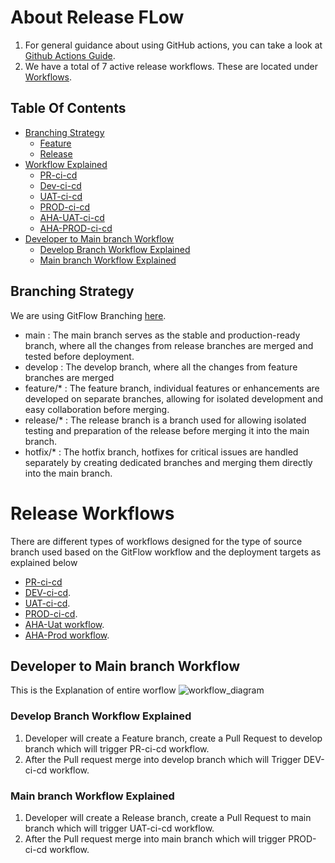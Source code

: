 # About Release FLow

1. For general guidance about using GitHub actions, you can take a look at [Github Actions Guide](https://docs.github.com/en/actions/guides). 
2. We have a total of 7 active release workflows. These are located under [Workflows](https://github.com/REAN-Foundation/reancare-service/tree/develop/.github/workflows).

## Table Of Contents
- [Branching Strategy](#Branching-Strategy)
  - [Feature](#Feature-Branch)
  - [Release](#Release-Branch)
- [Workflow Explained](#Workflow-Explained)
  - [PR-ci-cd](#PR-ci-cd)
  - [Dev-ci-cd](#Dev-ci-cd)
  - [UAT-ci-cd](#UAT-ci-cd)
  - [PROD-ci-cd](#PROD-ci-cd)
  - [AHA-UAT-ci-cd](#AHA-UAT-ci-cd)
  - [AHA-PROD-ci-cd](#AHA-PROD-ci-cd)
- [Developer to Main branch Workflow](#Developer-to-Main-branch-Workflow)
  - [Develop Branch Workflow Explained](#Develop-Branch-Workflow-Explained)
  - [Main branch Workflow Explained](#Main-branch-Workflow-Explained)


## Branching Strategy

We are using GitFlow Branching [here](https://www.atlassian.com/git/tutorials/comparing-workflows/gitflow-workflow).

* main : The main branch serves as the stable and production-ready branch, where all the changes from release branches are merged and tested before deployment.
* develop : The develop branch, where all the changes from feature branches are merged 
* feature/* : The feature branch, individual features or enhancements are developed on separate branches, allowing for isolated development and easy collaboration before merging.
* release/* : The release branch is a branch used for allowing isolated testing and preparation of the release before merging it into the main branch.
* hotfix/* : The hotfix branch, hotfixes for critical issues are handled separately by creating dedicated branches and merging them directly into the main branch.
 
# Release Workflows 
 
There are different types of workflows designed for the type of source branch used based on the GitFlow workflow and the deployment targets as explained below
 
* [PR-ci-cd](release_docs/Pr-ci-cd_ReleaseFlow.md)
* [DEV-ci-cd](release_docs/Dev-ci-cd_ReleaseFlow.md).
* [UAT-ci-cd](release_docs/Uat-ci-cd_ReleaseFlow.md).
* [PROD-ci-cd](release_docs/Prod-ci-cd_ReleaseFlow.md).
* [AHA-Uat workflow](release_docs/AHA-UAT_ReleaseFlow.md).
* [AHA-Prod workflow](release_docs/AHA-Prod_ReleaseFlow.md).

## Developer to Main branch Workflow

This is the Explanation of entire worflow
![workflow_diagram](https://github.com/REAN-Foundation/reancare-service/blob/feature/flow_documentation/assets/images/workflow_diagram.png?raw=true)

### Develop Branch Workflow Explained

1. Developer will create a Feature branch, create a Pull Request to develop branch which will trigger PR-ci-cd workflow.
2. After the Pull request merge into develop branch which will Trigger DEV-ci-cd workflow.

### Main branch Workflow Explained

1. Developer will create a Release branch, create a Pull Request to main branch which will trigger UAT-ci-cd workflow.
2. After the Pull request merge into main branch which will trigger PROD-ci-cd workflow.

